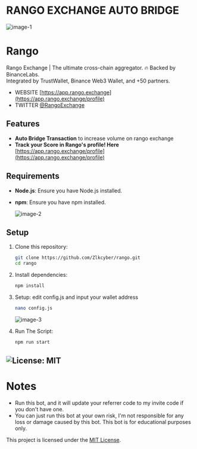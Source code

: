 # RANGO EXCHANGE AUTO BRIDGE
![image-1](https://github.com/user-attachments/assets/849e3096-f46f-4351-a1be-9a2e2199cf90)



# Rango
Rango Exchange | The ultimate cross-chain aggregator. 🔥 Backed by BinanceLabs.                             
Integrated by TrustWallet, Binance Web3 Wallet, and +50 partners.
- WEBSITE [https://app.rango.exchange](https://app.rango.exchange/profile)
- TWITTER [@RangoExchange](https://x.com/RangoExchange)


## Features

- **Auto Bridge Transaction** to increase volume on rango exchange
- **Track your Score in Rango's profile! Here** [https://app.rango.exchange/profile](https://app.rango.exchange/profile)

## Requirements

- **Node.js**: Ensure you have Node.js installed.
- **npm**: Ensure you have npm installed.

    ![image-2](https://github.com/user-attachments/assets/e2af3fcf-2ac7-45e8-b853-0d2aa271d46f)


## Setup

1. Clone this repository:
   ```bash
   git clone https://github.com/Zlkcyber/rango.git
   cd rango
   ```
2. Install dependencies:
   ```bash
   npm install
   ```
3. Setup: edit config.js and input your wallet address
   ```bash
   nano config.js
   ```
   ![image-3](https://github.com/user-attachments/assets/f4cc632d-d934-49ba-a8fd-8bc4d8abe539)


4. Run The Script:
   ```bash
   npm run start
   ```



## ![License: MIT](https://img.shields.io/badge/License-MIT-yellow.svg)

# Notes
- Run this bot, and it will update your referrer code to my invite code if you don't have one.
- You can just run this bot at your own risk, I'm not responsible for any loss or damage caused by this bot. This bot is for educational purposes only.


This project is licensed under the [MIT License](LICENSE).
